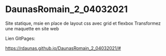 # DaunasRomain_2_04032021

Site statique, msie en place de layout css avec grid et flexbox
Transformez une maquette en site web

Lien GitPages:

https://rdaunas.github.io/DaunasRomain_2_04032021/#
